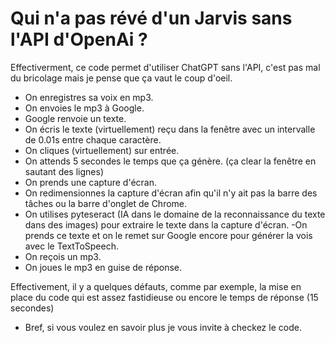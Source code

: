 <h1>Qui n'a pas révé d'un Jarvis sans l'API d'OpenAi ?</h1>

Effectiverment, ce code permet d'utiliser ChatGPT sans l'API, c'est pas mal du bricolage mais je pense que ça vaut le coup d'oeil.

- On enregistres sa voix en mp3.
- On envoies le mp3 à Google.
- Google renvoie un texte.
- On écris le texte (virtuellement) reçu dans la fenêtre avec un intervalle de 0.01s entre chaque caractère.
- On cliques (virtuellement) sur entrée.
- On attends 5 secondes le temps que ça génère. (ça clear la fenêtre en sautant des lignes)
- On prends une capture d'écran.
- On redimensionnes la capture d'écran afin qu'il n'y ait pas la barre des tâches ou la barre d'onglet de Chrome.
- On utilises pyteseract (IA dans le domaine de la reconnaissance du texte dans des images) pour extraire le texte dans la capture d'écran.
-On prends ce texte et on le remet sur Google encore pour générer la vois avec le TextToSpeech.
- On reçois un mp3.
- On joues le mp3 en guise de réponse.

Effectivement, il y a quelques défauts, comme par exemple, la mise en place du code qui est assez fastidieuse ou encore le temps de réponse (15 secondes)
- Bref, si vous voulez en savoir plus je vous invite à checkez le code.
